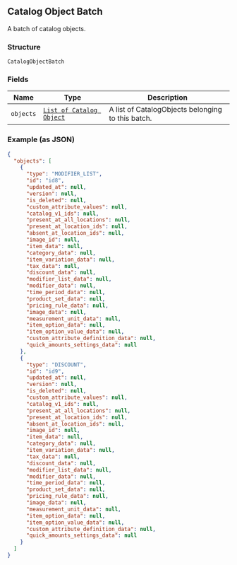## Catalog Object Batch

A batch of catalog objects.

### Structure

`CatalogObjectBatch`

### Fields

| Name | Type | Description |
|  --- | --- | --- |
| `objects` | [`List of Catalog Object`](/doc/models/catalog-object.md) | A list of CatalogObjects belonging to this batch. |

### Example (as JSON)

```json
{
  "objects": [
    {
      "type": "MODIFIER_LIST",
      "id": "id8",
      "updated_at": null,
      "version": null,
      "is_deleted": null,
      "custom_attribute_values": null,
      "catalog_v1_ids": null,
      "present_at_all_locations": null,
      "present_at_location_ids": null,
      "absent_at_location_ids": null,
      "image_id": null,
      "item_data": null,
      "category_data": null,
      "item_variation_data": null,
      "tax_data": null,
      "discount_data": null,
      "modifier_list_data": null,
      "modifier_data": null,
      "time_period_data": null,
      "product_set_data": null,
      "pricing_rule_data": null,
      "image_data": null,
      "measurement_unit_data": null,
      "item_option_data": null,
      "item_option_value_data": null,
      "custom_attribute_definition_data": null,
      "quick_amounts_settings_data": null
    },
    {
      "type": "DISCOUNT",
      "id": "id9",
      "updated_at": null,
      "version": null,
      "is_deleted": null,
      "custom_attribute_values": null,
      "catalog_v1_ids": null,
      "present_at_all_locations": null,
      "present_at_location_ids": null,
      "absent_at_location_ids": null,
      "image_id": null,
      "item_data": null,
      "category_data": null,
      "item_variation_data": null,
      "tax_data": null,
      "discount_data": null,
      "modifier_list_data": null,
      "modifier_data": null,
      "time_period_data": null,
      "product_set_data": null,
      "pricing_rule_data": null,
      "image_data": null,
      "measurement_unit_data": null,
      "item_option_data": null,
      "item_option_value_data": null,
      "custom_attribute_definition_data": null,
      "quick_amounts_settings_data": null
    }
  ]
}
```

